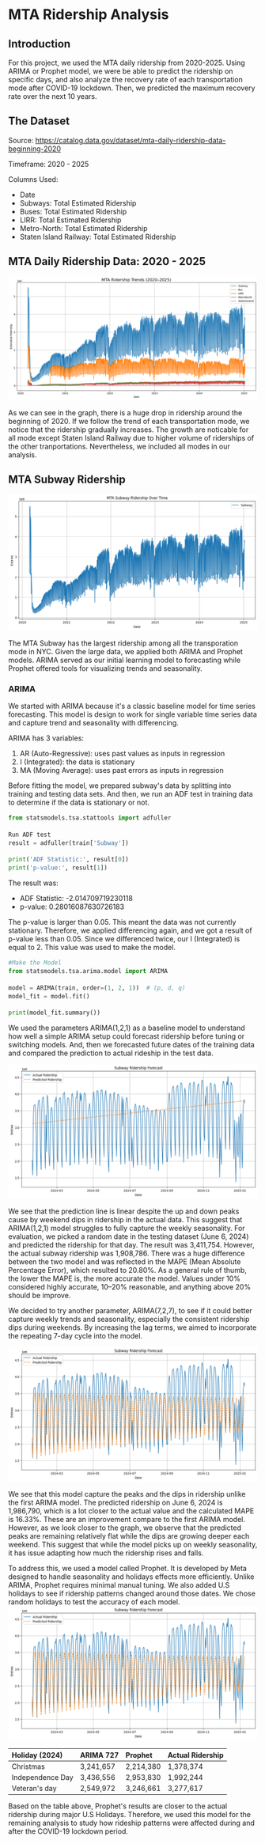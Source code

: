 # MTA Ridership Analysis
## Introduction
For this project, we used the MTA daily ridership from 2020-2025. Using ARIMA or Prophet model, we were be able to predict the ridership on specific days, and also analyze the recovery rate of each transportation mode after COVID-19 lockdown. Then, we predicted the maximum recovery rate over the next 10 years.

## The Dataset
Source: https://catalog.data.gov/dataset/mta-daily-ridership-data-beginning-2020

Timeframe: 2020 - 2025

Columns Used:
- Date
- Subways: Total Estimated Ridership
- Buses: Total Estimated Ridership
- LIRR: Total Estimated Ridership
- Metro-North: Total Estimated Ridership
- Staten Island Railway: Total Estimated Ridership

## MTA Daily Ridership Data: 2020 - 2025
![MTA Ridership Overview](visualizations/all_data.png)

As we can see in the graph, there is a huge drop in ridership around the beginning of 2020. If we follow the trend of each transportation mode, we notice that the ridership gradually increases. The growth are noticable for all mode except Staten Island Railway due to higher volume of riderships of the other tranportations. Nevertheless, we included all modes in our analysis.


## MTA Subway Ridership
![MTA Subway Ridership](visualizations/subway_ridership.png)

The MTA Subway has the largest ridership among all the transporation mode in NYC. Given the large data, we applied both ARIMA and Prophet models. ARIMA served as our initial learning model to forecasting while Prophet offered tools for visualizing trends and seasonality.

### ARIMA
We started with ARIMA because it's a classic baseline model for time series forecasting. This model is design to work for single variable time series data and capture trend and seasonality with differencing.

ARIMA has 3 variables:
1) AR (Auto-Regressive): uses past values as inputs in regression
2) I (Integrated): the data is stationary
3) MA (Moving Average): uses past errors as inputs in regression

Before fitting the model, we prepared subway's data by splitting into training and testing data sets. And then,
we run an ADF test in training data to determine if the data is stationary or not.
```python
from statsmodels.tsa.stattools import adfuller

Run ADF test
result = adfuller(train['Subway'])

print('ADF Statistic:', result[0])
print('p-value:', result[1])
```

The result was:
- ADF Statistic: -2.014709719230118
- p-value: 0.28016087630726183

The p-value is larger than 0.05. This meant the data was not currently stationary. Therefore, we applied differencing again, and we got a result of p-value less than 0.05. Since we differenced twice, our I (Integrated) is equal to 2. This value was used to make the model.
```python
#Make the Model
from statsmodels.tsa.arima.model import ARIMA

model = ARIMA(train, order=(1, 2, 1))  # (p, d, q)
model_fit = model.fit()

print(model_fit.summary())
```
We used the parameters ARIMA(1,2,1) as a baseline model to understand how well a simple ARIMA setup could forecast ridership before tuning or switching models. And, then we forecasted future dates of the training data and compared the prediction to actual rideship in the test data.

![MTA Subway ARIMA 121 Prediction](visualizations/arima121.png)

We see that the prediction line is linear despite the up and down peaks cause by weekend dips in ridership in the actual data. This suggest that ARIMA(1,2,1) model struggles to fully capture the weekly seasonality. For evaluation, we picked a random date in the testing dataset (June 6, 2024) and predicted the ridership for that day. The result was 3,411,754. However, the actual subway ridership was 1,908,786. There was a huge difference between the two model and was reflected in the MAPE (Mean Absolute Percentage Error), which resulted to 20.80%. As a general rule of thumb, the lower the MAPE is, the more accurate the model. Values under 10% considered highly accurate, 10–20% reasonable, and anything above 20% should be improve.

We decided to try another parameter, ARIMA(7,2,7), to see if it could better capture weekly trends and seasonality, especially the consistent ridership dips during weekends. By increasing the lag terms, we aimed to incorporate the repeating 7-day cycle into the model.

![MTA Subway ARIMA 727 Prediction](visualizations/arima727.png)

We see that this model capture the peaks and the dips in ridership unlike the first ARIMA model. The predicted ridership on June 6, 2024 is 1,986,790, which is a lot closer to the actual value and the calculated MAPE is 16.33%. These are an improvement compare to the first ARIMA model. However, as we look closer to the graph, we observe that the predicted peaks are remaining relatively flat while the dips are growing deeper each weekend. This suggest that while the model picks up on weekly seasonality, it has issue adapting how much the ridership rises and falls.

To address this, we used a model called Prophet. It is developed by Meta designed to handle seasonality and holidays effects more efficiently. Unlike ARIMA, Prophet requires minimal manual tuning. We also added U.S holidays to see if ridership patterns changed around those dates. We chose random holidays to test the accuracy of each model.
![MTA Subway Prophet Prediction](visualizations/arima727.png)

| Holiday (2024)   | ARIMA 727   | Prophet   | Actual Ridership   |
|:-----------------|:------------|:----------|:-------------------|
| Christmas        | 3,241,657   | 2,214,380 | 1,378,374          |
| Independence Day | 3,436,556   | 2,953,830 | 1,992,244          |
| Veteran's day    | 2,549,972   | 3,246,661 | 3,277,617          |

Based on the table above, Prophet's results are closer to the actual ridership during major U.S Holidays. Therefore, we used this model for the remaining analysis to study how rideship patterns were affected during and after the COVID-19 lockdown period.


